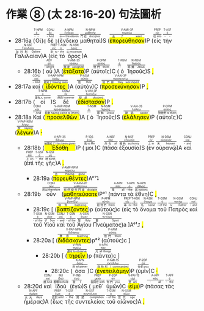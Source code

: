# 作業 ⑧ (太 28:16-20) 句法圖析


- 28:16a (<RUBY><ruby><ruby>Οἱ<rt>- -</rt></ruby><rt><a href='https://bible.fhl.net/new/s.php?N=0&k=03588&m='>ὀ</a></rt></ruby><rt>T-NPM</rt></RUBY>)⦇ <RUBY><ruby><ruby>δὲ<rt>- And</rt></ruby><rt><a href='https://bible.fhl.net/new/s.php?N=0&k=01161&m='>δέ</a></rt></ruby><rt>CONJ</rt></RUBY> ⦈(<RUBY><ruby><ruby>ἕνδεκα<rt>十一 the eleven</rt></ruby><rt><a href='https://bible.fhl.net/new/s.php?N=0&k=01733&m='>ἕνδεκα</a></rt></ruby><rt>A-NPM</rt></RUBY> <RUBY><ruby><ruby>μαθηταὶ<rt>門徒 disciples</rt></ruby><rt><a href='https://bible.fhl.net/new/s.php?N=0&k=03101&m='>μαθητής</a></rt></ruby><rt>N-NPM</rt></RUBY>)S (<RUBY><ruby><ruby><mark class='verb'>ἐπορεύθησαν</mark><rt>去了 went</rt></ruby><rt><a href='https://bible.fhl.net/new/s.php?N=0&k=04198&m='>πορεύω</a></rt></ruby><rt>V-AMI-3P</rt></RUBY>)P (<RUBY><ruby><ruby>εἰς<rt>往 into</rt></ruby><rt><a href='https://bible.fhl.net/new/s.php?N=0&k=01519&m='>εἰς</a></rt></ruby><rt>PREP</rt></RUBY> <RUBY><ruby><ruby>τὴν<rt>- -</rt></ruby><rt><a href='https://bible.fhl.net/new/s.php?N=0&k=03588&m='>ὀ</a></rt></ruby><rt>T-ASF</rt></RUBY> <RUBY><ruby><ruby>Γαλιλαίαν<rt>加利利 Galilee</rt></ruby><rt><a href='https://bible.fhl.net/new/s.php?N=0&k=01056&m='>Γαλιλαία</a></rt></ruby><rt>N-ASF</rt></RUBY>)A (<RUBY><ruby><ruby>εἰς<rt>到 to</rt></ruby><rt><a href='https://bible.fhl.net/new/s.php?N=0&k=01519&m='>εἰς</a></rt></ruby><rt>PREP</rt></RUBY> <RUBY><ruby><ruby>τὸ<rt>- the</rt></ruby><rt><a href='https://bible.fhl.net/new/s.php?N=0&k=03588&m='>ὀ</a></rt></ruby><rt>T-ASN</rt></RUBY> <RUBY><ruby><ruby>ὄρος<rt>山 mountain</rt></ruby><rt><a href='https://bible.fhl.net/new/s.php?N=0&k=03735&m='>ὄρος</a></rt></ruby><rt>N-ASN</rt></RUBY>)A 
	- 28:16b (<RUBY><ruby><ruby>οὗ<rt>- where</rt></ruby><rt><a href='https://bible.fhl.net/new/s.php?N=0&k=03757&m='>οὗ</a></rt></ruby><rt>ADV</rt></RUBY>)A (<RUBY><ruby><ruby><mark class='verb'>ἐτάξατο</mark><rt>指定 assigned</rt></ruby><rt><a href='https://bible.fhl.net/new/s.php?N=0&k=05021&m='>τάσσω</a></rt></ruby><rt>V-AMI-3S</rt></RUBY>)P (<RUBY><ruby><ruby>αὐτοῖς<rt>他們 them</rt></ruby><rt><a href='https://bible.fhl.net/new/s.php?N=0&k=00846&m='>αὐτός</a></rt></ruby><rt>P-DPM</rt></RUBY>)C (<RUBY><ruby><ruby>ὁ<rt>- -</rt></ruby><rt><a href='https://bible.fhl.net/new/s.php?N=0&k=03588&m='>ὀ</a></rt></ruby><rt>T-NSM</rt></RUBY> <RUBY><ruby><ruby>Ἰησοῦς<rt>耶穌 Jesus</rt></ruby><rt><a href='https://bible.fhl.net/new/s.php?N=0&k=02424&m='>Ἰησοῦς</a></rt></ruby><rt>N-NSM</rt></RUBY>)S <mark class='punctuation'>,</mark> 
- 28:17a <RUBY><ruby><ruby>καὶ<rt>- And</rt></ruby><rt><a href='https://bible.fhl.net/new/s.php?N=0&k=02532&m='>καί</a></rt></ruby><rt>CONJ</rt></RUBY> (<RUBY><ruby><ruby><mark class='ptc'>ἰδόντες</mark><rt>看見了 having seen</rt></ruby><rt><a href='https://bible.fhl.net/new/s.php?N=0&k=03708&m='>ὁράω</a></rt></ruby><rt>V-AAP-NPM</rt></RUBY>)A (<RUBY><ruby><ruby>αὐτὸν<rt>他 Him</rt></ruby><rt><a href='https://bible.fhl.net/new/s.php?N=0&k=00846&m='>αὐτός</a></rt></ruby><rt>P-ASM</rt></RUBY>)C (<RUBY><ruby><ruby><mark class='verb'>προσεκύνησαν</mark><rt>他們拜 they worshiped</rt></ruby><rt><a href='https://bible.fhl.net/new/s.php?N=0&k=04352&m='>προσκυνέω</a></rt></ruby><rt>V-AAI-3P</rt></RUBY>)P <mark class='punctuation'>,</mark> 
- 28:17b (<RUBY><ruby><ruby>οἱ<rt>還有人 some</rt></ruby><rt><a href='https://bible.fhl.net/new/s.php?N=0&k=03588&m='>ὀ</a></rt></ruby><rt>T-NPM</rt></RUBY>)S <RUBY><ruby><ruby>δὲ<rt>然而 however</rt></ruby><rt><a href='https://bible.fhl.net/new/s.php?N=0&k=01161&m='>δέ</a></rt></ruby><rt>CONJ</rt></RUBY> (<RUBY><ruby><ruby><mark class='verb'>ἐδίστασαν</mark><rt>疑惑 doubted</rt></ruby><rt><a href='https://bible.fhl.net/new/s.php?N=0&k=01365&m='>διστάζω</a></rt></ruby><rt>V-AAI-3P</rt></RUBY>)P <mark class='punctuation'>.</mark> 
- 28:18a <RUBY><ruby><ruby>Καὶ<rt>- And</rt></ruby><rt><a href='https://bible.fhl.net/new/s.php?N=0&k=02532&m='>καί</a></rt></ruby><rt>CONJ</rt></RUBY> (<RUBY><ruby><ruby><mark class='ptc'>προσελθὼν</mark><rt>前來 having come to [them]</rt></ruby><rt><a href='https://bible.fhl.net/new/s.php?N=0&k=04334&m='>προσέρχομαι</a></rt></ruby><rt>V-AAP-NSM</rt></RUBY>)A (<RUBY><ruby><ruby>ὁ<rt>- -</rt></ruby><rt><a href='https://bible.fhl.net/new/s.php?N=0&k=03588&m='>ὀ</a></rt></ruby><rt>T-NSM</rt></RUBY> <RUBY><ruby><ruby>Ἰησοῦς<rt>耶穌 Jesus</rt></ruby><rt><a href='https://bible.fhl.net/new/s.php?N=0&k=02424&m='>Ἰησοῦς</a></rt></ruby><rt>N-NSM</rt></RUBY>)S (<RUBY><ruby><ruby><mark class='verb'>ἐλάλησεν</mark><rt>說話 spoke</rt></ruby><rt><a href='https://bible.fhl.net/new/s.php?N=0&k=02980&m='>λαλέω</a></rt></ruby><rt>V-AAI-3S</rt></RUBY>)P (<RUBY><ruby><ruby>αὐτοῖς<rt>對他們 to them</rt></ruby><rt><a href='https://bible.fhl.net/new/s.php?N=0&k=00846&m='>αὐτός</a></rt></ruby><rt>P-DPM</rt></RUBY>)C (<RUBY><ruby><ruby><mark class='ptc'>λέγων</mark><rt>說 saying</rt></ruby><rt><a href='https://bible.fhl.net/new/s.php?N=0&k=03004&m='>λέγω</a></rt></ruby><rt>V-PAP-NSM</rt></RUBY>)A <mark class='punctuation'>·</mark> 
	- 28:18b (<RUBY><ruby><ruby><mark class='verb'>Ἐδόθη</mark><rt>被賜給了 Has been given</rt></ruby><rt><a href='https://bible.fhl.net/new/s.php?N=0&k=01325&m='>δίδωμι</a></rt></ruby><rt>V-API-3S</rt></RUBY>)P (<RUBY><ruby><ruby>μοι<rt>我 to Me</rt></ruby><rt><a href='https://bible.fhl.net/new/s.php?N=0&k=01473&m='>ἐγώ</a></rt></ruby><rt>P-1DS</rt></RUBY>)C (<RUBY><ruby><ruby>πᾶσα<rt>所有 all</rt></ruby><rt><a href='https://bible.fhl.net/new/s.php?N=0&k=03956&m='>πᾶς</a></rt></ruby><rt>A-NSF</rt></RUBY> <RUBY><ruby><ruby>ἐξουσία<rt>權柄 authority</rt></ruby><rt><a href='https://bible.fhl.net/new/s.php?N=0&k=01849&m='>ἐξουσία</a></rt></ruby><rt>N-NSF</rt></RUBY>)S (<RUBY><ruby><ruby>ἐν<rt>上 in</rt></ruby><rt><a href='https://bible.fhl.net/new/s.php?N=0&k=01722&m='>ἐν</a></rt></ruby><rt>PREP</rt></RUBY> <RUBY><ruby><ruby>οὐρανῷ<rt>天 heaven</rt></ruby><rt><a href='https://bible.fhl.net/new/s.php?N=0&k=03772&m='>οὐρανός</a></rt></ruby><rt>N-DSM</rt></RUBY>)A <RUBY><ruby><ruby>καὶ<rt>- and</rt></ruby><rt><a href='https://bible.fhl.net/new/s.php?N=0&k=02532&m='>καί</a></rt></ruby><rt>CONJ</rt></RUBY> (<RUBY><ruby><ruby>ἐπὶ<rt>上 on</rt></ruby><rt><a href='https://bible.fhl.net/new/s.php?N=0&k=01909&m='>ἐπί</a></rt></ruby><rt>PREP</rt></RUBY> <RUBY><ruby><ruby>τῆς<rt>- the</rt></ruby><rt><a href='https://bible.fhl.net/new/s.php?N=0&k=03588&m='>ὀ</a></rt></ruby><rt>T-GSF</rt></RUBY> <RUBY><ruby><ruby>γῆς<rt>地 earth</rt></ruby><rt><a href='https://bible.fhl.net/new/s.php?N=0&k=01093&m='>γῆ</a></rt></ruby><rt>N-GSF</rt></RUBY>)A <mark class='punctuation'>.</mark> 
		- 28:19a (<RUBY><ruby><ruby><mark class='ptc'>πορευθέντες</mark><rt>去 Having gone</rt></ruby><rt><a href='https://bible.fhl.net/new/s.php?N=0&k=04198&m='>πορεύω</a></rt></ruby><rt>V-AMP-NPM</rt></RUBY>)A°¹⮧ 
	- 28:19b <RUBY><ruby><ruby>οὖν<rt>所以 therefore</rt></ruby><rt><a href='https://bible.fhl.net/new/s.php?N=0&k=03767&m='>οὖν</a></rt></ruby><rt>CONJ</rt></RUBY> (<RUBY><ruby><ruby><mark class='verb'>μαθητεύσατε</mark><rt>你們使作門徒 disciple</rt></ruby><rt><a href='https://bible.fhl.net/new/s.php?N=0&k=03100&m='>μαθητεύω</a></rt></ruby><rt>V-AAM-2P</rt></RUBY>)P°¹ (<RUBY><ruby><ruby>πάντα<rt>萬 all</rt></ruby><rt><a href='https://bible.fhl.net/new/s.php?N=0&k=03956&m='>πᾶς</a></rt></ruby><rt>A-APN</rt></RUBY> <RUBY><ruby><ruby>τὰ<rt>- the</rt></ruby><rt><a href='https://bible.fhl.net/new/s.php?N=0&k=03588&m='>ὀ</a></rt></ruby><rt>T-APN</rt></RUBY> <RUBY><ruby><ruby>ἔθνη<rt>民 nations</rt></ruby><rt><a href='https://bible.fhl.net/new/s.php?N=0&k=01484&m='>ἔθνος</a></rt></ruby><rt>N-APN</rt></RUBY>)C <mark class='punctuation'>,</mark> 
		- 28:19c [ (<RUBY><ruby><ruby><mark class='ptc'>βαπτίζοντες</mark><rt>施洗 baptizing</rt></ruby><rt><a href='https://bible.fhl.net/new/s.php?N=0&k=00907&m='>βαπτίζω</a></rt></ruby><rt>V-PAP-NPM</rt></RUBY>)p (<RUBY><ruby><ruby>αὐτοὺς<rt>給他們 them</rt></ruby><rt><a href='https://bible.fhl.net/new/s.php?N=0&k=00846&m='>αὐτός</a></rt></ruby><rt>P-APM</rt></RUBY>)c (<RUBY><ruby><ruby>εἰς<rt>奉 in</rt></ruby><rt><a href='https://bible.fhl.net/new/s.php?N=0&k=01519&m='>εἰς</a></rt></ruby><rt>PREP</rt></RUBY> <RUBY><ruby><ruby>τὸ<rt>- the</rt></ruby><rt><a href='https://bible.fhl.net/new/s.php?N=0&k=03588&m='>ὀ</a></rt></ruby><rt>T-ASN</rt></RUBY> <RUBY><ruby><ruby>ὄνομα<rt>名 name</rt></ruby><rt><a href='https://bible.fhl.net/new/s.php?N=0&k=03686&m='>ὄνομα</a></rt></ruby><rt>N-ASN</rt></RUBY> <RUBY><ruby><ruby>τοῦ<rt>- of the</rt></ruby><rt><a href='https://bible.fhl.net/new/s.php?N=0&k=03588&m='>ὀ</a></rt></ruby><rt>T-GSM</rt></RUBY> <RUBY><ruby><ruby>Πατρὸς<rt>父 Father</rt></ruby><rt><a href='https://bible.fhl.net/new/s.php?N=0&k=03962&m='>πατήρ</a></rt></ruby><rt>N-GSM</rt></RUBY> <RUBY><ruby><ruby>καὶ<rt>- and</rt></ruby><rt><a href='https://bible.fhl.net/new/s.php?N=0&k=02532&m='>καί</a></rt></ruby><rt>CONJ</rt></RUBY> <RUBY><ruby><ruby>τοῦ<rt>- of the</rt></ruby><rt><a href='https://bible.fhl.net/new/s.php?N=0&k=03588&m='>ὀ</a></rt></ruby><rt>T-GSM</rt></RUBY> <RUBY><ruby><ruby>Υἱοῦ<rt>子 Son</rt></ruby><rt><a href='https://bible.fhl.net/new/s.php?N=0&k=05207&m='>υἱός</a></rt></ruby><rt>N-GSM</rt></RUBY> <RUBY><ruby><ruby>καὶ<rt>- and</rt></ruby><rt><a href='https://bible.fhl.net/new/s.php?N=0&k=02532&m='>καί</a></rt></ruby><rt>CONJ</rt></RUBY> <RUBY><ruby><ruby>τοῦ<rt>- of the</rt></ruby><rt><a href='https://bible.fhl.net/new/s.php?N=0&k=03588&m='>ὀ</a></rt></ruby><rt>T-GSN</rt></RUBY> <RUBY><ruby><ruby>Ἁγίου<rt>聖 Holy</rt></ruby><rt><a href='https://bible.fhl.net/new/s.php?N=0&k=00040&m='>ἅγιος</a></rt></ruby><rt>A-GSN</rt></RUBY> <RUBY><ruby><ruby>Πνεύματος<rt>靈 Spirit</rt></ruby><rt><a href='https://bible.fhl.net/new/s.php?N=0&k=04151&m='>πνεῦμα</a></rt></ruby><rt>N-GSN</rt></RUBY>)a ]A°¹⮥ <mark class='punctuation'>,</mark> 
		- 28:20a [ (<RUBY><ruby><ruby><mark class='ptc'>διδάσκοντες</mark><rt>教導 teaching</rt></ruby><rt><a href='https://bible.fhl.net/new/s.php?N=0&k=01321&m='>διδάσκω</a></rt></ruby><rt>V-PAP-NPM</rt></RUBY>)p°² (<RUBY><ruby><ruby>αὐτοὺς<rt>他們 them</rt></ruby><rt><a href='https://bible.fhl.net/new/s.php?N=0&k=00846&m='>αὐτός</a></rt></ruby><rt>P-APM</rt></RUBY>)c ] 
			- 28:20b [ (<RUBY><ruby><ruby><mark class='inf'>τηρεῖν</mark><rt>遵守 to observe</rt></ruby><rt><a href='https://bible.fhl.net/new/s.php?N=0&k=05083&m='>τηρέω</a></rt></ruby><rt>V-PAN</rt></RUBY>)p (<RUBY><ruby><ruby>πάντα<rt>凡 all things</rt></ruby><rt><a href='https://bible.fhl.net/new/s.php?N=0&k=03956&m='>πᾶς</a></rt></ruby><rt>A-APN</rt></RUBY>)c ] 
				- 28:20c (<RUBY><ruby><ruby>ὅσα<rt>所 whatever</rt></ruby><rt><a href='https://bible.fhl.net/new/s.php?N=0&k=03745&m='>ὅσος</a></rt></ruby><rt>K-APN</rt></RUBY>)C (<RUBY><ruby><ruby><mark class='verb'>ἐνετειλάμην</mark><rt>我吩咐 I commanded</rt></ruby><rt><a href='https://bible.fhl.net/new/s.php?N=0&k=01781&m='>ἐντέλλω</a></rt></ruby><rt>V-AMI-1S</rt></RUBY>)P (<RUBY><ruby><ruby>ὑμῖν<rt>你們 you</rt></ruby><rt><a href='https://bible.fhl.net/new/s.php?N=0&k=04771&m='>σύ</a></rt></ruby><rt>P-2DP</rt></RUBY>)C <mark class='punctuation'>·</mark> 
	- 28:20d <RUBY><ruby><ruby>καὶ<rt>就 And</rt></ruby><rt><a href='https://bible.fhl.net/new/s.php?N=0&k=02532&m='>καί</a></rt></ruby><rt>CONJ</rt></RUBY> <RUBY><ruby><ruby>ἰδοὺ<rt>看哪 behold</rt></ruby><rt><a href='https://bible.fhl.net/new/s.php?N=0&k=02400&m='>ἰδού</a></rt></ruby><rt>INJ</rt></RUBY> (<RUBY><ruby><ruby>ἐγὼ<rt>我 I</rt></ruby><rt><a href='https://bible.fhl.net/new/s.php?N=0&k=01473&m='>ἐγώ</a></rt></ruby><rt>P-1NS</rt></RUBY>)S (<RUBY><ruby><ruby>μεθ᾽<rt>與同在 with</rt></ruby><rt><a href='https://bible.fhl.net/new/s.php?N=0&k=03326&m='>μετά</a></rt></ruby><rt>PREP</rt></RUBY> <RUBY><ruby><ruby>ὑμῶν<rt>你們 you</rt></ruby><rt><a href='https://bible.fhl.net/new/s.php?N=0&k=04771&m='>σύ</a></rt></ruby><rt>P-2GP</rt></RUBY>)C (<RUBY><ruby><ruby><mark class='verb'>εἰμι</mark><rt>是 am</rt></ruby><rt><a href='https://bible.fhl.net/new/s.php?N=0&k=01510&m='>εἰμί</a></rt></ruby><rt>V-PAI-1S</rt></RUBY>)P (<RUBY><ruby><ruby>πάσας<rt>- all</rt></ruby><rt><a href='https://bible.fhl.net/new/s.php?N=0&k=03956&m='>πᾶς</a></rt></ruby><rt>A-APF</rt></RUBY> <RUBY><ruby><ruby>τὰς<rt>- the</rt></ruby><rt><a href='https://bible.fhl.net/new/s.php?N=0&k=03588&m='>ὀ</a></rt></ruby><rt>T-APF</rt></RUBY> <RUBY><ruby><ruby>ἡμέρας<rt>天天 days</rt></ruby><rt><a href='https://bible.fhl.net/new/s.php?N=0&k=02250&m='>ἡμέρα</a></rt></ruby><rt>N-APF</rt></RUBY>)A (<RUBY><ruby><ruby>ἕως<rt>直到 until</rt></ruby><rt><a href='https://bible.fhl.net/new/s.php?N=0&k=02193&m='>ἕως</a></rt></ruby><rt>PREP</rt></RUBY> <RUBY><ruby><ruby>τῆς<rt>- the</rt></ruby><rt><a href='https://bible.fhl.net/new/s.php?N=0&k=03588&m='>ὀ</a></rt></ruby><rt>T-GSF</rt></RUBY> <RUBY><ruby><ruby>συντελείας<rt>終結 completion</rt></ruby><rt><a href='https://bible.fhl.net/new/s.php?N=0&k=04930&m='>συντέλεια</a></rt></ruby><rt>N-GSF</rt></RUBY> <RUBY><ruby><ruby>τοῦ<rt>- of the</rt></ruby><rt><a href='https://bible.fhl.net/new/s.php?N=0&k=03588&m='>ὀ</a></rt></ruby><rt>T-GSM</rt></RUBY> <RUBY><ruby><ruby>αἰῶνος<rt>世代 age</rt></ruby><rt><a href='https://bible.fhl.net/new/s.php?N=0&k=00165&m='>αἰών</a></rt></ruby><rt>N-GSM</rt></RUBY>)A <mark class='punctuation'>.</mark><mark class='paragraph'></mark>